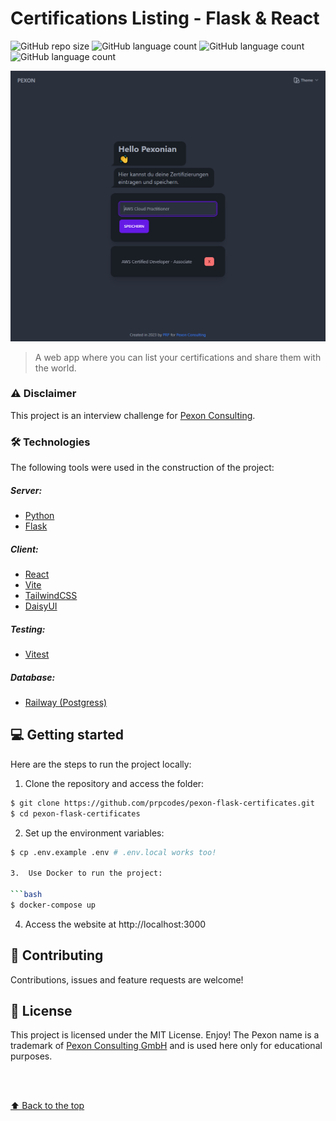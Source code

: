 # Certifications Listing - Flask & React

![GitHub repo size](https://img.shields.io/github/repo-size/prpcodes/pexon-flask-certificates?style=for-the-badge)
![GitHub language count](https://img.shields.io/github/languages/count/prpcodes/pexon-flask-certificates?style=for-the-badge)
![GitHub language count](https://img.shields.io/github/languages/top/prpcodes/pexon-flask-certificates?style=for-the-badge)
![GitHub language count](https://img.shields.io/github/last-commit/prpcodes/pexon-flask-certificates?style=for-the-badge)

<img src="https://raw.githubusercontent.com/prpcodes/pexon-flask-certificates/main/client/public/website.png" alt="Screenshot of the website">

> A web app where you can list your certifications and share them with the world.

### ⚠️ Disclaimer

This project is an interview challenge for [Pexon Consulting](https://pexon-consulting.de/).

### 🛠 Technologies

The following tools were used in the construction of the project:

##### Server:

-   [Python](https://www.python.org/)
-   [Flask](https://flask.palletsprojects.com/en/2.0.x/)

##### Client:

-   [React](https://reactjs.org/)
-   [Vite](https://vitejs.dev/)
-   [TailwindCSS](https://tailwindcss.com/)
-   [DaisyUI](https://daisyui.com/)

##### Testing:

-   [Vitest]()

##### Database:

-   [Railway (Postgress)](https://railway.app/)

## 💻 Getting started

Here are the steps to run the project locally:

1. Clone the repository and access the folder:

```bash
$ git clone https://github.com/prpcodes/pexon-flask-certificates.git
$ cd pexon-flask-certificates
```

2. Set up the environment variables:

````bash
$ cp .env.example .env # .env.local works too!

3.  Use Docker to run the project:

```bash
$ docker-compose up
````

4. Access the website at http://localhost:3000

## 🤝 Contributing

Contributions, issues and feature requests are welcome!

## 📝 License

This project is licensed under the MIT License. Enjoy!
The Pexon name is a trademark of [Pexon Consulting GmbH](https://pexon-consulting.de/) and is used here only for educational purposes.

<br>
<br>

[⬆ Back to the top](#-Certifications-Listing---Flask-&-React)
